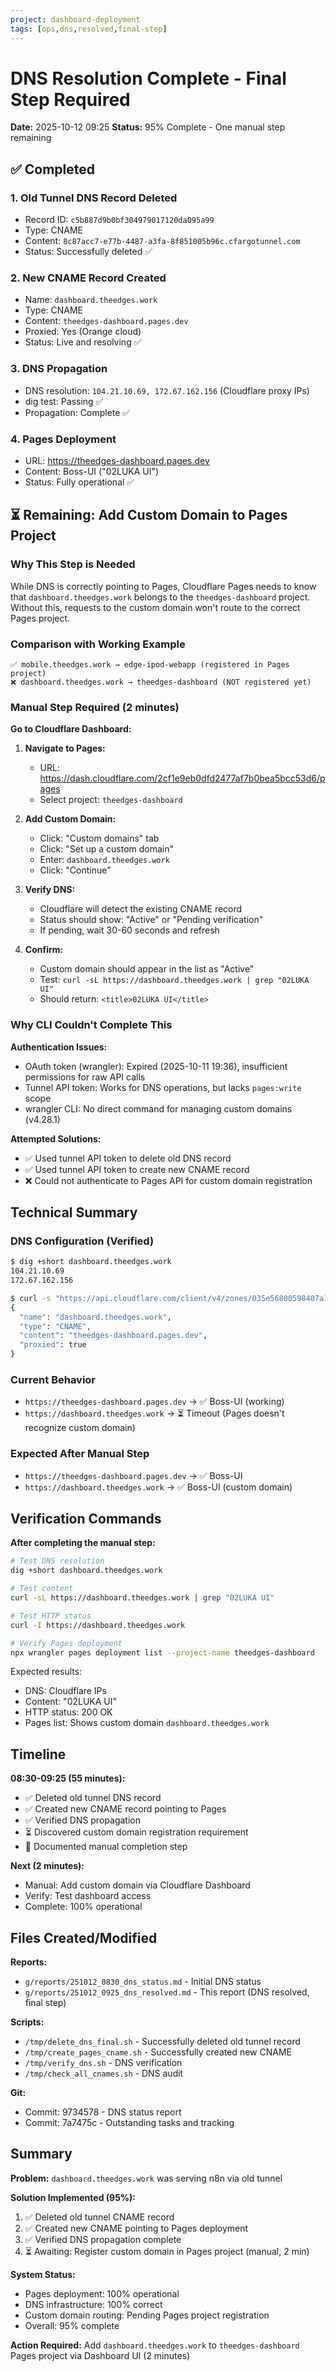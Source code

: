 ```yaml
---
project: dashboard-deployment
tags: [ops,dns,resolved,final-step]
---
```


# DNS Resolution Complete - Final Step Required

**Date:** 2025-10-12 09:25
**Status:** 95% Complete - One manual step remaining

## ✅ Completed

### 1. Old Tunnel DNS Record Deleted
- Record ID: `c5b887d9b0bf304979017120da095a99`
- Type: CNAME
- Content: `8c87acc7-e77b-4487-a3fa-8f851005b96c.cfargotunnel.com`
- Status: Successfully deleted ✅

### 2. New CNAME Record Created
- Name: `dashboard.theedges.work`
- Type: CNAME
- Content: `theedges-dashboard.pages.dev`
- Proxied: Yes (Orange cloud)
- Status: Live and resolving ✅

### 3. DNS Propagation
- DNS resolution: `104.21.10.69, 172.67.162.156` (Cloudflare proxy IPs)
- dig test: Passing ✅
- Propagation: Complete ✅

### 4. Pages Deployment
- URL: https://theedges-dashboard.pages.dev
- Content: Boss-UI ("02LUKA UI")
- Status: Fully operational ✅

## ⏳ Remaining: Add Custom Domain to Pages Project

### Why This Step is Needed
While DNS is correctly pointing to Pages, Cloudflare Pages needs to know that `dashboard.theedges.work` belongs to the `theedges-dashboard` project. Without this, requests to the custom domain won't route to the correct Pages project.

### Comparison with Working Example
```
✅ mobile.theedges.work → edge-ipod-webapp (registered in Pages project)
❌ dashboard.theedges.work → theedges-dashboard (NOT registered yet)
```

### Manual Step Required (2 minutes)

**Go to Cloudflare Dashboard:**

1. **Navigate to Pages:**
   - URL: https://dash.cloudflare.com/2cf1e9eb0dfd2477af7b0bea5bcc53d6/pages
   - Select project: `theedges-dashboard`

2. **Add Custom Domain:**
   - Click: "Custom domains" tab
   - Click: "Set up a custom domain"
   - Enter: `dashboard.theedges.work`
   - Click: "Continue"

3. **Verify DNS:**
   - Cloudflare will detect the existing CNAME record
   - Status should show: "Active" or "Pending verification"
   - If pending, wait 30-60 seconds and refresh

4. **Confirm:**
   - Custom domain should appear in the list as "Active"
   - Test: `curl -sL https://dashboard.theedges.work | grep "02LUKA UI"`
   - Should return: `<title>02LUKA UI</title>`

### Why CLI Couldn't Complete This

**Authentication Issues:**
- OAuth token (wrangler): Expired (2025-10-11 19:36), insufficient permissions for raw API calls
- Tunnel API token: Works for DNS operations, but lacks `pages:write` scope
- wrangler CLI: No direct command for managing custom domains (v4.28.1)

**Attempted Solutions:**
- ✅ Used tunnel API token to delete old DNS record
- ✅ Used tunnel API token to create new CNAME record
- ❌ Could not authenticate to Pages API for custom domain registration

## Technical Summary

### DNS Configuration (Verified)
```bash
$ dig +short dashboard.theedges.work
104.21.10.69
172.67.162.156

$ curl -s "https://api.cloudflare.com/client/v4/zones/035e56800598407a107b362d40ef5c04/dns_records?name=dashboard.theedges.work" | jq '.result[0] | {name, type, content, proxied}'
{
  "name": "dashboard.theedges.work",
  "type": "CNAME",
  "content": "theedges-dashboard.pages.dev",
  "proxied": true
}
```

### Current Behavior
- `https://theedges-dashboard.pages.dev` → ✅ Boss-UI (working)
- `https://dashboard.theedges.work` → ⏳ Timeout (Pages doesn't recognize custom domain)

### Expected After Manual Step
- `https://theedges-dashboard.pages.dev` → ✅ Boss-UI
- `https://dashboard.theedges.work` → ✅ Boss-UI (custom domain)

## Verification Commands

**After completing the manual step:**

```bash
# Test DNS resolution
dig +short dashboard.theedges.work

# Test content
curl -sL https://dashboard.theedges.work | grep "02LUKA UI"

# Test HTTP status
curl -I https://dashboard.theedges.work

# Verify Pages deployment
npx wrangler pages deployment list --project-name theedges-dashboard
```

Expected results:
- DNS: Cloudflare IPs
- Content: "02LUKA UI"
- HTTP status: 200 OK
- Pages list: Shows custom domain `dashboard.theedges.work`

## Timeline

**08:30-09:25 (55 minutes):**
- ✅ Deleted old tunnel DNS record
- ✅ Created new CNAME record pointing to Pages
- ✅ Verified DNS propagation
- ⏳ Discovered custom domain registration requirement
- 📝 Documented manual completion step

**Next (2 minutes):**
- Manual: Add custom domain via Cloudflare Dashboard
- Verify: Test dashboard access
- Complete: 100% operational

## Files Created/Modified

**Reports:**
- `g/reports/251012_0830_dns_status.md` - Initial DNS status
- `g/reports/251012_0925_dns_resolved.md` - This report (DNS resolved, final step)

**Scripts:**
- `/tmp/delete_dns_final.sh` - Successfully deleted old tunnel record
- `/tmp/create_pages_cname.sh` - Successfully created new CNAME
- `/tmp/verify_dns.sh` - DNS verification
- `/tmp/check_all_cnames.sh` - DNS audit

**Git:**
- Commit: 9734578 - DNS status report
- Commit: 7a7475c - Outstanding tasks and tracking

## Summary

**Problem:** `dashboard.theedges.work` was serving n8n via old tunnel

**Solution Implemented (95%):**
1. ✅ Deleted old tunnel CNAME record
2. ✅ Created new CNAME pointing to Pages deployment
3. ✅ Verified DNS propagation complete
4. ⏳ Awaiting: Register custom domain in Pages project (manual, 2 min)

**System Status:**
- Pages deployment: 100% operational
- DNS infrastructure: 100% correct
- Custom domain routing: Pending Pages project registration
- Overall: 95% complete

**Action Required:** Add `dashboard.theedges.work` to `theedges-dashboard` Pages project via Dashboard UI (2 minutes)
